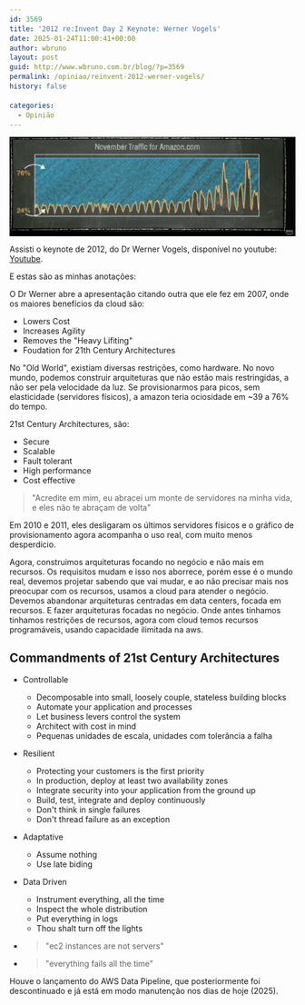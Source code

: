 ```yaml
---
id: 3569
title: '2012 re:Invent Day 2 Keynote: Werner Vogels'
date: 2025-01-24T11:00:41+00:00
author: wbruno
layout: post
guid: http://www.wbruno.com.br/blog/?p=3569
permalink: /opiniao/reinvent-2012-werner-vogels/
history: false

categories:
  - Opinião
---
```


<img src="/wp-content/uploads/2025/01/reinvent-2012.png" style="vertical-align: middle; border: 0px initial initial;" />

Assisti o keynote de 2012, do Dr Werner Vogels, disponível no youtube:
<a href="https://www.youtube.com/watch?v=PW1lhU8n5So&list=PLtH_rofKo_CNoGdvdnxzQk6ubYhRw6qRA&index=13">Youtube</a>.

E estas são as minhas anotações:

O Dr Werner abre a apresentação citando outra que ele fez em 2007, onde os maiores benefícios da cloud são:
- Lowers Cost
- Increases Agility
- Removes the "Heavy Lifiting"
- Foudation for 21th Century Architectures

No "Old World", existiam diversas restrições, como hardware. No novo mundo, podemos construir arquiteturas que não estão mais restringidas, a não ser pela velocidade da luz.
Se provisionarmos para picos, sem elasticidade (servidores físicos), a amazon teria ociosidade em ~39 a 76% do tempo.

21st Century Architectures, são:
- Secure
- Scalable
- Fault tolerant
- High performance
- Cost effective

> "Acredite em mim, eu abracei um monte de servidores na minha vida, e eles não te abraçam de volta"

Em 2010 e 2011, eles desligaram os últimos servidores físicos e o gráfico de provisionamento agora acompanha o uso real, com muito menos desperdício.

Agora, construimos arquiteturas focando no negócio e não mais em recursos.
Os requisitos mudam e isso nos aborrece, porém esse é o mundo real, devemos projetar sabendo que vai mudar, e ao não precisar mais nos preocupar com os recursos, usamos a cloud para atender o negócio.
Devemos abandonar arquiteturas centradas em data centers, focada em recursos. E fazer arquiteturas focadas no negócio.
Onde antes tinhamos tinhamos restrições de recursos, agora com cloud temos recursos programáveis, usando capacidade ilimitada na aws.

## Commandments of 21st Century Architectures
- Controllable
  - Decomposable into small, loosely couple, stateless building blocks
  - Automate your application and processes
  - Let business levers control the system
  - Architect with cost in mind
  - Pequenas unidades de escala, unidades com tolerância a falha
- Resilient
  - Protecting your customers is the first priority
  - In production, deploy at least two availability zones
  - Integrate security into your application from the ground up
  - Build, test, integrate and deploy continuously
  - Don't think in single failures
  - Don't thread failure as an exception
- Adaptative
  - Assume nothing
  - Use late biding
- Data Driven
  - Instrument everything, all the time
  - Inspect the whole distribution
  - Put everything in logs
  - Thou shalt turn off the lights

- > "ec2 instances are not servers"
- > "everything fails all the time"

Houve o lançamento do AWS Data Pipeline, que posteriormente foi descontinuado e já está em modo manutenção nos dias de hoje (2025).
